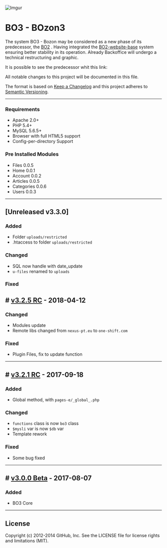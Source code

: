 ![Imgur](https://camo.githubusercontent.com/9c015107b2d0db1afa63be2714b17ff05e762420/68747470733a2f2f692e696d6775722e636f6d2f417377314a47742e6a7067)

# BO3 - BOzon3

The system BO3 - Bozon may be considered as a new phase of its predecessor, the [BO2](https://github.com/One-Shift/BO2-BOxygen) . Having integrated the [BO2-website-base](https://github.com/One-Shift/BO2-Website-Base) system ensuring better stability in its operation. Already Backoffice will undergo a technical restructuring and graphic.

It is possible to see the predecessor whit this link:  

All notable changes to this project will be documented in this file.

The format is based on [Keep a Changelog](http://keepachangelog.com/) and this project adheres to [Semantic Versioning](http://semver.org/).

---

### Requirements
- Apache 2.0+
- PHP 5.4+
- MySQL 5.6.5+
- Browser with full HTML5 support
- Config-per-directory Support

### Pre Installed Modules
- Files 0.0.5
- Home 0.0.1
- Account 0.0.2
- Articles 0.0.5
- Categories 0.0.6
- Users 0.0.3

---

## [Unreleased v3.3.0]

### Added
* Folder `uploads/restricted`
* .htaccess to folder `uploads/restricted`

### Changed
* SQL now handle with date_update
* `u-files` renamed to `uploads`

### Fixed

## # [v3.2.5 RC](https://github.com/One-Shift/BO3-BOzon/releases/tag/v3.2.5-RC) - 2018-04-12

### Changed
* Modules update
* Remote libs changed from `nexus-pt.eu` to `one-shift.com`

### Fixed
* Plugin Files, fix to update function

---

## # [v3.2.1 RC](https://github.com/One-Shift/BO3-BOzon/releases/tag/v3.2.1-RC)  - 2017-09-18

### Added
* Global method, with `pages-e/_global_.php`

### Changed
* `functions` class is now `bo3` class
* `$mysli` var is now `$db` var
* Template rework

### Fixed
* Some bug fixed

---

## # [v3.0.0 Beta](https://github.com/One-Shift/BO3-BOzon/releases/tag/v3.0.0-beta) - 2017-08-07

### Added
* BO3 Core

---
## License

Copyright (c) 2012-2014 GitHub, Inc. See the LICENSE file for license rights and limitations (MIT).